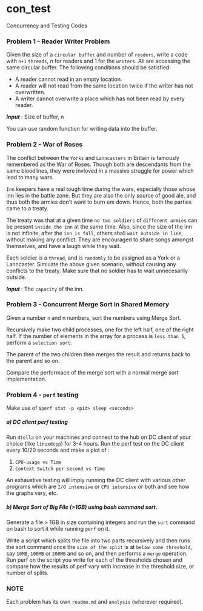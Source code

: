 # con_test
Concurrency and Testing Codes

### Problem 1 - Reader Writer Problem

Given the size of a `circular buffer` and number of `readers`, write a code with `n+1` `threads`, n for readers and 1 for the `writers`. All are accessing the same circular buffer. The following conditions should be satisfied:

- A reader cannot read in an empty location.
- A reader will not read from the same location twice if the writer has not overwritten.
- A writer cannot overwrite a place which has not been read by every reader.

***Input*** : Size of buffer, n

You can use random function for writing data into the buffer.

### Problem 2 - War of Roses

The conflict between the `Yorks` and `Lanncasters` in Britain is famously remembered as the War of Roses. Though both are descendants from the same bloodlines, they were invloved in a massive struggle for power which lead to many wars. 

`Inn` keepers have a real tough time during the wars, especially those whose inn lies in the battle zone. But they are also the only source of good ale, and thus both the armies don't want to burn em down. Hence, both the parties came to a treaty. 

The treaty was that at a given time `no two soldiers` of `different armies` can be present `inside the inn` at the same time. Also, since the size of the inn is not infinite, after the `inn is full`, others shall `wait outside in line`, without making any conflict. They are encouraged to share songs amongst themselves, and have a laugh while they wait.

Each soldier is a `thread`, and is `randomly` to be assigned as a York or a Lanncaster. Simluate the above given scenario, without causing any conflicts to the treaty. Make sure that no soldier has to wait unnecesarily outside.

***Input*** : The `capacity` of the inn.

### Problem 3 - Concurrent Merge Sort in Shared Memory

Given a number `n` and n numbers, sort the numbers using Merge Sort.

Recursively make two child processes, one for the left half, one of the right half. If the number of elements in the array for a process is `less than 5`, perform a `selection sort`. 

The parent of the two children then merges the result and returns back to the parent and so on.

Compare the performace of the merge sort with a normal merge sort implementation.

### Problem 4 - `perf` testing

Make use of `$perf stat -p <pid> sleep <seconds>`

##### a) DC client perf testing

Run `dtella` on your machines and connect to the hub on DC client of your choice (like `linuxdcpp`) for 3-4 hours. Run the perf test on the DC client every 10/20 seconds and make a plot of :

1. `CPU-usage vs Time`
2. `Context Switch per second vs Time`

An exhaustive testing will imply running the DC client with various other programs which are `I/O intensive` or `CPU intensive` or both and see how the graphs vary, etc.

##### b) Merge Sort of Big File (>1GB) using bash command sort.

Generate a file > 1GB in size containing integers and run the `sort` command on bash to sort it while running `perf` on it.

Write a script which splits the file into two parts recursively and then runs the sort command once the `size of the split` is at `below some threshold`, say `10MB`, `100MB` or `200MB` and so on, and then performs a `merge` operation. Run perf on the script you write for each of the thresholds chosen and compare how the results of perf vary with increase in the threshold size, or number of splits.

### NOTE 
Each problem has its own `readme.md` and `analysis` (wherever required).
